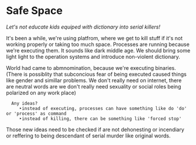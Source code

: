 # Safe Space


*Let's not educate kids equiped with dictionary into serial killers!*

It's been a while, we're using platfrom, where we get to kill stuff if it's not working properly or taking too much space. Processes are running because we're executing them. It sounds like dark middle age. We should bring some light light to the operation systems and introduce non-violent dictionary.

World had came to abmnomination, because we're executing binaries. 
(There is possiblity that subconcious fear of being executed caused things like gender and simillar problems. We don't really need on internet, there are neutral words are we don't really need sexuality or social roles being polarized on any work place) 


	  Any ideas?
      	 ‣instead of executing, processes can have something like do 'do' or 'process' as command
      	 ‣instead of killing, there can be something like 'forced stop'
    
Those new ideas need to be checked if are not dehonesting or incendiary or reffering to being descendant of serial murder like original words.
